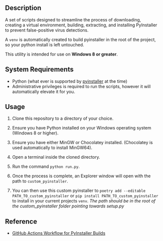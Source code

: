 ## Description

A set of scripts designed to streamline the process of downloading, creating a virtual environment, building, extracting, and installing PyInstaller to prevent false-positive virus detections.

A `venv` is automatically created to build pyinstaller in the root of the project, so your python install is left untouched.

This utility is intended for use on **Windows 8 or greater**.

## System Requirements

- Python (what ever is supported by [pyinstaller](https://github.com/pyinstaller/pyinstaller) at the time)
- Administrative privileges is required to run the scripts, however it will automatically elevate it for you.

## Usage

1. Clone this repository to a directory of your choice.

2. Ensure you have Python installed on your Windows operating system (Windows 8 or higher).

3. Ensure you have either MinGW or Chocolatey installed. (Chocolatey is used automatically to install MinGW64).

4. Open a terminal inside the cloned directory.

5. Run the command `python run.py`.

6. Once the process is complete, an Explorer window will open with the path to `custom_pyinstaller`.

7. You can then use this custom pyinstaller to `poetry add --editable PATH_TO_custom_pyinstaller` or `pip install PATH_TO_custom_pyinstaller` to install in your current projects `venv`. *The path should be in the root of the custom_pyinstaller folder pointing towards setup.py*

## Reference

- [GitHub Actions Workflow for PyInstaller Builds](https://github.com/yt-dlp/Pyinstaller-Builds/blob/master/.github/workflows/build.yml)
